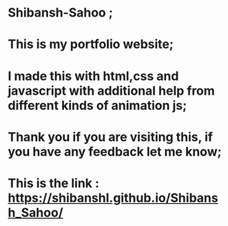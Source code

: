 # Shibansh-Sahoo ;

# This is my portfolio website;

# I made this with html,css and javascript with additional help from different kinds of animation js;

# Thank you if you are visiting this, if you have any feedback let me know;

# This is the link : https://shibanshl.github.io/Shibansh_Sahoo/
